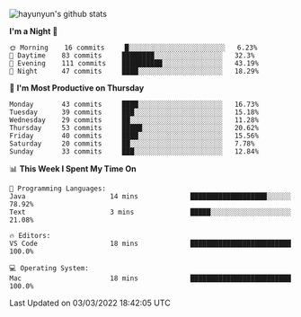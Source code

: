 
![hayunyun's github stats](https://github-readme-stats.vercel.app/api?username=hayunyun&show_icons=true)


<!--START_SECTION:waka-->
**I'm a Night 🦉** 

```text
🌞 Morning    16 commits     █░░░░░░░░░░░░░░░░░░░░░░░░   6.23% 
🌆 Daytime    83 commits     ████████░░░░░░░░░░░░░░░░░   32.3% 
🌃 Evening    111 commits    ██████████░░░░░░░░░░░░░░░   43.19% 
🌙 Night      47 commits     ████░░░░░░░░░░░░░░░░░░░░░   18.29%

```
📅 **I'm Most Productive on Thursday** 

```text
Monday       43 commits     ████░░░░░░░░░░░░░░░░░░░░░   16.73% 
Tuesday      39 commits     ███░░░░░░░░░░░░░░░░░░░░░░   15.18% 
Wednesday    29 commits     ██░░░░░░░░░░░░░░░░░░░░░░░   11.28% 
Thursday     53 commits     █████░░░░░░░░░░░░░░░░░░░░   20.62% 
Friday       40 commits     ████░░░░░░░░░░░░░░░░░░░░░   15.56% 
Saturday     20 commits     ██░░░░░░░░░░░░░░░░░░░░░░░   7.78% 
Sunday       33 commits     ███░░░░░░░░░░░░░░░░░░░░░░   12.84%

```


📊 **This Week I Spent My Time On** 

```text
💬 Programming Languages: 
Java                     14 mins             ███████████████████░░░░░░   78.92% 
Text                     3 mins              █████░░░░░░░░░░░░░░░░░░░░   21.08%

🔥 Editors: 
VS Code                  18 mins             █████████████████████████   100.0%

💻 Operating System: 
Mac                      18 mins             █████████████████████████   100.0%

```


 Last Updated on 03/03/2022 18:42:05 UTC
<!--END_SECTION:waka-->

<!--
**hayunyun/hayunyun** is a ✨ _special_ ✨ repository because its `README.md` (this file) appears on your GitHub profile.

Here are some ideas to get you started:

- 🔭 I’m currently working on ...
- 🌱 I’m currently learning ...
- 👯 I’m looking to collaborate on ...
- 🤔 I’m looking for help with ...
- 💬 Ask me about ...
- 📫 How to reach me: ...
- 😄 Pronouns: ...
- ⚡ Fun fact: ...
-->
